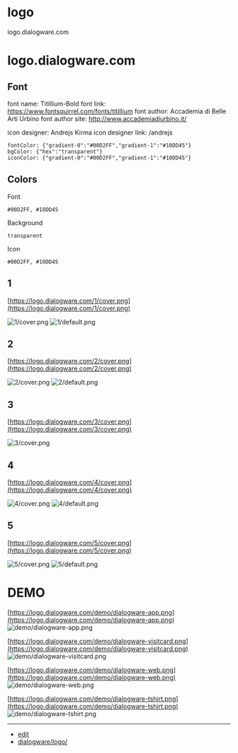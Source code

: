 # logo
logo.dialogware.com

# logo.dialogware.com


## Font

font name: Titillium-Bold
font link: https://www.fontsquirrel.com/fonts/titillium
font author: Accademia di Belle Arti Urbino
font author site: http://www.accademiadiurbino.it/


icon designer: Andrejs Kirma
icon designer link: /andrejs
    
    
    fontColor: {"gradient-0":"#00D2FF","gradient-1":"#10DD45"}
    bgColor: {"hex":"transparent"}
    iconColor: {"gradient-0":"#00D2FF","gradient-1":"#10DD45"}

## Colors

Font 

    #00D2FF, #10DD45


Background

    transparent


Icon

    #00D2FF, #10DD45    



## 1
[https://logo.dialogware.com/1/cover.png](https://logo.dialogware.com/1/cover.png)

![1/cover.png](1/cover.png)
![1/default.png](1/default.png)

## 2
[https://logo.dialogware.com/2/cover.png](https://logo.dialogware.com/2/cover.png)

![2/cover.png](2/cover.png)
![2/default.png](2/default.png)

## 3
[https://logo.dialogware.com/3/cover.png](https://logo.dialogware.com/3/cover.png)

![3/cover.png](3/cover.png)

## 4
[https://logo.dialogware.com/4/cover.png](https://logo.dialogware.com/4/cover.png)

![4/cover.png](4/cover.png)
![4/default.png](4/default.png)

## 5
[https://logo.dialogware.com/5/cover.png](https://logo.dialogware.com/5/cover.png)

![5/cover.png](5/cover.png)
![5/default.png](5/default.png)


# DEMO

[https://logo.dialogware.com/demo/dialogware-app.png](https://logo.dialogware.com/demo/dialogware-app.png)
![demo/dialogware-app.png](demo/dialogware-app.png)

[https://logo.dialogware.com/demo/dialogware-visitcard.png](https://logo.dialogware.com/demo/dialogware-visitcard.png)
![demo/dialogware-visitcard.png](demo/dialogware-visitcard.png)

[https://logo.dialogware.com/demo/dialogware-web.png](https://logo.dialogware.com/demo/dialogware-web.png)
![demo/dialogware-web.png](demo/dialogware-web.png)

[https://logo.dialogware.com/demo/dialogware-tshirt.png](https://logo.dialogware.com/demo/dialogware-tshirt.png)
![demo/dialogware-tshirt.png](demo/dialogware-tshirt.png)





---

+ [edit](https://github.com/dialogware/logo/edit/main/README.md)
+ [dialogware/logo/](https://github.com/dialogware/logo/)
